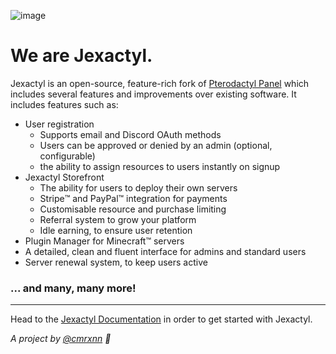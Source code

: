 ![image](https://camo.githubusercontent.com/23ca0978a9d9e5ac687de1347b7bc8b4e0e066254e5fb6b7f1856957004f2a30/68747470733a2f2f63646e2e646973636f72646170702e636f6d2f6174746163686d656e74732f3639363731333439333136383235393130362f3933353136373731303339393230313332302f4a6578616374796c5f74657874757265642e706e67)

# We are Jexactyl.

Jexactyl is an open-source, feature-rich fork of [Pterodactyl Panel](https://pterodactyl.io) which includes several features and improvements over existing software.
It includes features such as:
- User registration
  - Supports email and Discord OAuth methods
  - Users can be approved or denied by an admin (optional, configurable)
  - the ability to assign resources to users instantly on signup
- Jexactyl Storefront
  - The ability for users to deploy their own servers
  - Stripe:tm: and PayPal:tm: integration for payments
  - Customisable resource and purchase limiting
  - Referral system to grow your platform
  - Idle earning, to ensure user retention
- Plugin Manager for Minecraft:tm: servers
- A detailed, clean and fluent interface for admins and standard users
- Server renewal system, to keep users active

### ... and many, many more!

***

Head to the [Jexactyl Documentation](https://docs.jexactyl.com) in order to get started with Jexactyl.

*A project by [@cmrxnn](https://github.com/cmrxnn) 💙*
